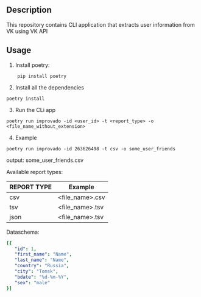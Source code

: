 ## Description

This repository contains CLI application that extracts user information from VK using VK API

## Usage
1) Install poetry:
```
    pip install poetry
```
2) Install all the dependencies
```
poetry install
```
3) Run the CLi app
```
poetry run improvado -id <user_id> -t <report_type> -o <file_name_without_extension>
```

4) Example

```
poetry run improvado -id 263626498 -t csv -o some_user_friends
```

output: some_user_friends.csv

Available report types:

| REPORT TYPE | Example          |
|-------------|------------------|
| csv         | <file_name>.csv  |                                                 |
| tsv         | <file_name>.tsv  |
| json        | <file_name>.tsv  |

Dataschema:
```yaml
[{
   "id": 1,
   "first_name": "Name",
   "last_name": "Name",
   "country": "Russia",
   "city": "Tomsk",
   "bdate": "%d-%m-%Y",
   "sex": "male"
}]
